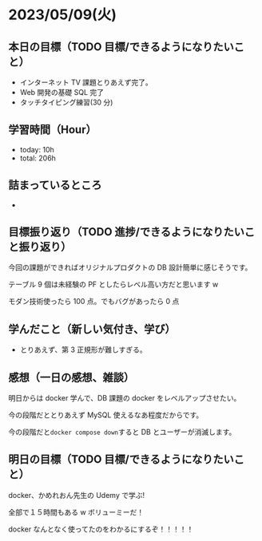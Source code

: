 # 2023/05/09(火)

## 本日の目標（TODO 目標/できるようになりたいこと）

- インターネット TV 課題とりあえず完了。
- Web 開発の基礎 SQL 完了
- タッチタイピング練習(30 分)

## 学習時間（Hour）

- today: 10h
- total: 206h

## 詰まっているところ

-

## 目標振り返り（TODO 進捗/できるようになりたいこと振り返り）

今回の課題ができればオリジナルプロダクトの DB 設計簡単に感じそうです。

テーブル 9 個は未経験の PF としたらレベル高い方だと思います w

モダン技術使ったら 100 点。でもバグがあったら 0 点

## 学んだこと（新しい気付き、学び）

- とりあえず、第 3 正規形が難しすぎる。

## 感想（一日の感想、雑談）

明日からは docker 学んで、DB 課題の docker をレベルアップさせたい。

今の段階だととりあえず MySQL 使えるなあ程度だからです。

今の段階だと`docker compose down`すると DB とユーザーが消滅します。

## 明日の目標（TODO 目標/できるようになりたいこと）

docker、かめれおん先生の Udemy で学ぶ!

全部で１５時間もある w ボリューミーだ！

docker なんとなく使ってたのをわかるにするぞ！！！！！

